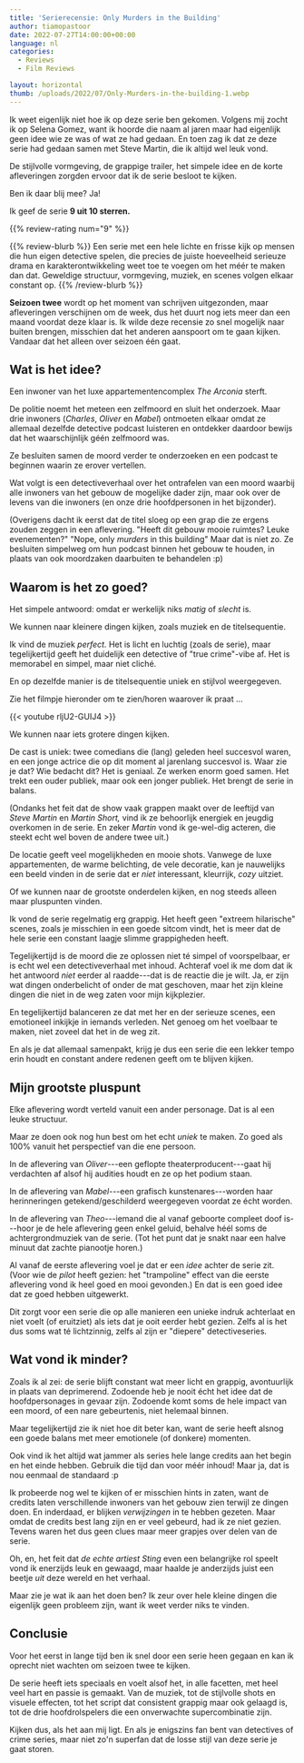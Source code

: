 ```yaml
---
title: 'Serierecensie: Only Murders in the Building'
author: tiamopastoor
date: 2022-07-27T14:00:00+00:00
language: nl
categories:
  - Reviews
  - Film Reviews

layout: horizontal
thumb: /uploads/2022/07/Only-Murders-in-the-building-1.webp
---
```


Ik weet eigenlijk niet hoe ik op deze serie ben gekomen. Volgens mij zocht ik op Selena Gomez, want ik hoorde die naam al jaren maar had eigenlijk geen idee wie ze was of wat ze had gedaan. En toen zag ik dat ze deze serie had gedaan samen met Steve Martin, die ik altijd wel leuk vond.

De stijlvolle vormgeving, de grappige trailer, het simpele idee en de korte afleveringen zorgden ervoor dat ik de serie besloot te kijken.

Ben ik daar blij mee? Ja! 

Ik geef de serie **9 uit 10 sterren.**

{{% review-rating num="9" %}}

{{% review-blurb %}}
Een serie met een hele lichte en frisse kijk op mensen die hun eigen detective spelen, die precies de juiste hoeveelheid serieuze drama en karakterontwikkeling weet toe te voegen om het méér te maken dan dat. Geweldige structuur, vormgeving, muziek, en scenes volgen elkaar constant op.
{{% /review-blurb %}}

**Seizoen twee** wordt op het moment van schrijven uitgezonden, maar afleveringen verschijnen om de week, dus het duurt nog iets meer dan een maand voordat deze klaar is. Ik wilde deze recensie zo snel mogelijk naar buiten brengen, misschien dat het anderen aanspoort om te gaan kijken. Vandaar dat het alleen over seizoen één gaat.

## Wat is het idee? 

Een inwoner van het luxe appartementencomplex _The Arconia_ sterft.

De politie noemt het meteen een zelfmoord en sluit het onderzoek. Maar drie inwoners (_Charles_, _Oliver_ en _Mabel_) ontmoeten elkaar omdat ze allemaal dezelfde detective podcast luisteren en ontdekker daardoor bewijs dat het waarschijnlijk géén zelfmoord was.

Ze besluiten samen de moord verder te onderzoeken en een podcast te beginnen waarin ze erover vertellen.

Wat volgt is een detectiveverhaal over het ontrafelen van een moord waarbij alle inwoners van het gebouw de mogelijke dader zijn, maar ook over de levens van die inwoners (en onze drie hoofdpersonen in het bijzonder).

(Overigens dacht ik eerst dat de titel sloeg op een grap die ze ergens zouden zeggen in een aflevering. "Heeft dit gebouw mooie ruimtes? Leuke evenementen?" "Nope, only _murders_ in this building" Maar dat is niet zo. Ze besluiten simpelweg om hun podcast binnen het gebouw te houden, in plaats van ook moordzaken daarbuiten te behandelen :p) 

## Waarom is het zo goed? 

Het simpele antwoord: omdat er werkelijk niks _matig_ of _slecht_ is.

We kunnen naar kleinere dingen kijken, zoals muziek en de titelsequentie.

Ik vind de muziek _perfect._ Het is licht en luchtig (zoals de serie), maar tegelijkertijd geeft het duidelijk een detective of "true crime"-vibe af. Het is memorabel en simpel, maar niet cliché.

En op dezelfde manier is de titelsequentie uniek en stijlvol weergegeven. 

Zie het filmpje hieronder om te zien/horen waarover ik praat ...

{{< youtube rljU2-GUIJ4 >}}

We kunnen naar iets grotere dingen kijken. 

De cast is uniek: twee comedians die (lang) geleden heel succesvol waren, en een jonge actrice die op dit moment al jarenlang succesvol is. Waar zie je dat? Wie bedacht dit? Het is geniaal. Ze werken enorm goed samen. Het trekt een ouder publiek, maar ook een jonger publiek. Het brengt de serie in balans.

(Ondanks het feit dat de show vaak grappen maakt over de leeftijd van _Steve Martin_ en _Martin Short,_ vind ik ze behoorlijk energiek en jeugdig overkomen in de serie. En zeker _Martin_ vond ik ge-wel-dig acteren, die steekt echt wel boven de andere twee uit.)

De locatie geeft veel mogelijkheden en mooie shots. Vanwege de luxe appartementen, de warme belichting, de vele decoratie, kan je nauwelijks een beeld vinden in de serie dat er _niet_ interessant, kleurrijk, _cozy_ uitziet.

Of we kunnen naar de grootste onderdelen kijken, en nog steeds alleen maar pluspunten vinden.

Ik vond de serie regelmatig erg grappig. Het heeft geen "extreem hilarische" scenes, zoals je misschien in een goede sitcom vindt, het is meer dat de hele serie een constant laagje slimme grappigheden heeft.

Tegelijkertijd is de moord die ze oplossen niet té simpel of voorspelbaar, er is echt wel een detectiveverhaal met inhoud. Achteraf voel ik me dom dat ik het antwoord _niet_ eerder al raadde---dat is de reactie die je wilt. Ja, er zijn wat dingen onderbelicht of onder de mat geschoven, maar het zijn kleine dingen die niet in de weg zaten voor mijn kijkplezier.

En tegelijkertijd balanceren ze dat met her en der serieuze scenes, een emotioneel inkijkje in iemands verleden. Net genoeg om het voelbaar te maken, niet zoveel dat het in de weg zit.

En als je dat allemaal samenpakt, krijg je dus een serie die een lekker tempo erin houdt en constant andere redenen geeft om te blijven kijken.

## Mijn grootste pluspunt 

Elke aflevering wordt verteld vanuit een ander personage. Dat is al een leuke structuur.

Maar ze doen ook nog hun best om het echt _uniek_ te maken. Zo goed als 100% vanuit het perspectief van die ene persoon.

In de aflevering van _Oliver_---een geflopte theaterproducent---gaat hij verdachten af alsof hij audities houdt en ze op het podium staan.

In de aflevering van _Mabel_---een grafisch kunstenares---worden haar herinneringen getekend/geschilderd weergegeven voordat ze écht worden.

In de aflevering van _Theo_---iemand die al vanaf geboorte compleet doof is---hoor je de hele aflevering geen enkel geluid, behalve héél soms de achtergrondmuziek van de serie. (Tot het punt dat je snakt naar een halve minuut dat zachte pianootje horen.)

Al vanaf de eerste aflevering voel je dat er een _idee_ achter de serie zit. (Voor wie de _pilot_ heeft gezien: het "trampoline" effect van die eerste aflevering vond ik heel goed en mooi gevonden.) En dat is een goed idee dat ze goed hebben uitgewerkt.

Dit zorgt voor een serie die op alle manieren een unieke indruk achterlaat en niet voelt (of eruitziet) als iets dat je ooit eerder hebt gezien. Zelfs al is het dus soms wat té lichtzinnig, zelfs al zijn er "diepere" detectiveseries.

## Wat vond ik minder? 

Zoals ik al zei: de serie blijft constant wat meer licht en grappig, avontuurlijk in plaats van deprimerend. Zodoende heb je nooit écht het idee dat de hoofdpersonages in gevaar zijn. Zodoende komt soms de hele impact van een moord, of een nare gebeurtenis, niet helemaal binnen.

Maar tegelijkertijd zie ik niet hoe dit beter kan, want de serie heeft alsnog een goede balans met meer emotionele (of donkere) momenten.

Ook vind ik het altijd wat jammer als series hele lange credits aan het begin en het einde hebben. Gebruik die tijd dan voor méér inhoud! Maar ja, dat is nou eenmaal de standaard :p 

Ik probeerde nog wel te kijken of er misschien hints in zaten, want de credits laten verschillende inwoners van het gebouw zien terwijl ze dingen doen. En inderdaad, er blijken _verwijzingen_ in te hebben gezeten. Maar omdat de credits best lang zijn en er veel gebeurd, had ik ze niet gezien. Tevens waren het dus geen clues maar meer grapjes over delen van de serie.

Oh, en, het feit dat _de echte artiest Sting_ even een belangrijke rol speelt vond ik enerzijds leuk en gewaagd, maar haalde je anderzijds juist een beetje _uit_ deze wereld en het verhaal. 

Maar zie je wat ik aan het doen ben? Ik zeur over hele kleine dingen die eigenlijk geen probleem zijn, want ik weet verder niks te vinden.

## Conclusie 

Voor het eerst in lange tijd ben ik snel door een serie heen gegaan en kan ik oprecht niet wachten om seizoen twee te kijken.

De serie heeft iets speciaals en voelt alsof het, in alle facetten, met heel veel hart en passie is gemaakt. Van de muziek, tot de stijlvolle shots en visuele effecten, tot het script dat consistent grappig maar ook gelaagd is, tot de drie hoofdrolspelers die een onverwachte supercombinatie zijn.

Kijken dus, als het aan mij ligt. En als je enigszins fan bent van detectives of crime series, maar niet zo'n superfan dat de losse stijl van deze serie je gaat storen.